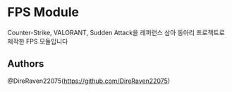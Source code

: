 # FPS Module

Counter-Strike, VALORANT, Sudden Attack을 레퍼런스 삼아 동아리 프로젝트로 제작한 FPS 모듈입니다

## Authors

@DireRaven22075(https://github.com/DireRaven22075)